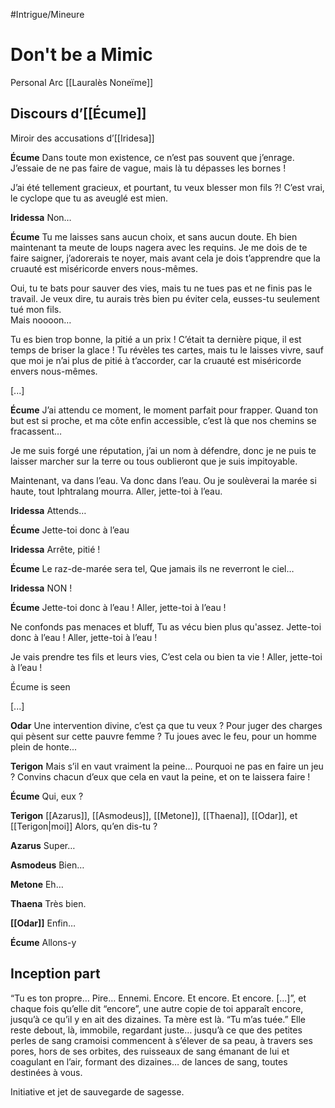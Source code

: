 #Intrigue/Mineure
# Don't be a Mimic
Personal Arc [[Lauralès Noneïme]]

## Discours d’[[Écume]]

Miroir des accusations d’[[Iridesa]]  
  

**Écume**
Dans toute mon existence, ce n’est pas souvent que j’enrage. J’essaie de ne pas faire de vague, mais là tu dépasses les bornes !

J’ai été tellement gracieux, et pourtant, tu veux blesser mon fils ?! C’est vrai, le cyclope que tu as aveuglé est mien.

**Iridessa**
Non…

**Écume**
Tu me laisses sans aucun choix, et sans aucun doute. Eh bien maintenant ta meute de loups nagera avec les requins. Je me dois de te faire saigner, j’adorerais te noyer, mais avant cela je dois t’apprendre que la cruauté est miséricorde envers nous-mêmes.

Oui, tu te bats pour sauver des vies, mais tu ne tues pas et ne finis pas le travail. Je veux dire, tu aurais très bien pu éviter cela, eusses-tu seulement tué mon fils.  
Mais noooon…

Tu es bien trop bonne, la pitié a un prix ! C’était ta dernière pique, il est temps de briser la glace ! Tu révèles tes cartes, mais tu le laisses vivre, sauf que moi je n’ai plus de pitié à t’accorder, car la cruauté est miséricorde envers nous-mêmes.  

\[...\]

**Écume**
J’ai attendu ce moment, le moment parfait pour frapper. Quand ton but est si proche, et ma côte enfin accessible, c’est là que nos chemins se fracassent…

Je me suis forgé une réputation, j’ai un nom à défendre, donc je ne puis te laisser marcher sur la terre ou tous oublieront que je suis impitoyable.

Maintenant, va dans l’eau.
Va donc dans l’eau.
Ou je soulèverai la marée si haute, tout Iphtralang mourra.
Aller, jette-toi à l’eau.  

**Iridessa**
Attends…

**Écume**
Jette-toi donc à l’eau

**Iridessa**
Arrête, pitié !

**Écume**
Le raz-de-marée sera tel,
Que jamais ils ne reverront le ciel…

**Iridessa**
NON !

**Écume**
Jette-toi donc à l’eau !
Aller, jette-toi à l’eau !

Ne confonds pas menaces et bluff,
Tu as vécu bien plus qu'assez.
Jette-toi donc à l’eau !
Aller, jette-toi à l’eau !

Je vais prendre tes fils et leurs vies,
C’est cela ou bien ta vie !
Aller, jette-toi à l’eau !

Écume is seen

\[...\]

**Odar**
Une intervention divine, c’est ça que tu veux ?
Pour juger des charges qui pèsent sur cette pauvre femme ?
Tu joues avec le feu, pour un homme plein de honte...

**Terigon**
Mais s’il en vaut vraiment la peine… Pourquoi ne pas en faire un jeu ?
Convins chacun d’eux que cela en vaut la peine, et on te laissera faire !

**Écume**
Qui, eux ?

**Terigon**
[[Azarus]], [[Asmodeus]], [[Metone]], [[Thaena]], [[Odar]], et [[Terigon|moi]]
Alors, qu’en dis-tu ?

**Azarus**
Super…

**Asmodeus**
Bien…

**Metone**
Eh…

**Thaena**
Très bien.

**[[Odar]]**
Enfin…

**Écume**
Allons-y

## Inception part

“Tu es ton propre… Pire… Ennemi. Encore. Et encore. Et encore. \[...\]”, et chaque fois qu’elle dit “encore”, une autre copie de toi apparaît encore, jusqu’à ce qu’il y en ait des dizaines. Ta mère est là. “Tu m’as tuée.” Elle reste debout, là, immobile, regardant juste… jusqu’à ce que des petites perles de sang cramoisi commencent à s’élever de sa peau, à travers ses pores, hors de ses orbites, des ruisseaux de sang émanant de lui et coagulant en l’air, formant des dizaines… de lances de sang, toutes destinées à vous.

Initiative et jet de sauvegarde de sagesse.